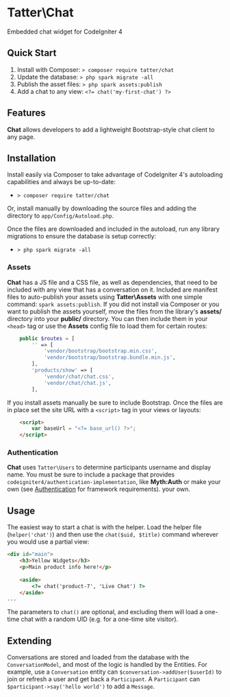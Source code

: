 # Tatter\Chat

Embedded chat widget for CodeIgniter 4

## Quick Start

1. Install with Composer: `> composer require tatter/chat`
2. Update the database: `> php spark migrate -all`
3. Publish the asset files: `> php spark assets:publish`
4. Add a chat to any view: `<?= chat('my-first-chat') ?>`

## Features

**Chat** allows developers to add a lightweight Bootstrap-style chat client to any page.

## Installation

Install easily via Composer to take advantage of CodeIgniter 4's autoloading capabilities
and always be up-to-date:
* `> composer require tatter/chat`

Or, install manually by downloading the source files and adding the directory to
`app/Config/Autoload.php`.

Once the files are downloaded and included in the autoload, run any library migrations
to ensure the database is setup correctly:
* `> php spark migrate -all`

### Assets

**Chat** has a JS file and a CSS file, as well as dependencies, that need to be included
with any view that has a conversation on it. Included are manifest files to auto-publish
your assets using **Tatter\Assets** with one simple command: `spark assets:publish`. If you
did not install via Composer or you want to publish the assets yourself, move the files from
the library's **assets/** directory into your **public/** directory. You can then include them
in your `<head>` tag or use the **Assets** config file to load them for certain routes:

```php
	public $routes = [
		'' => [
			'vendor/bootstrap/bootstrap.min.css',
			'vendor/bootstrap/bootstrap.bundle.min.js',
		],
		'products/show' => [
			'vendor/chat/chat.css',
			'vendor/chat/chat.js',
		],
```

If you install assets manually be sure to include Bootstrap. Once the files are in place set
the site URL with a `<script>` tag in your views or layouts:

```html
	<script>
		var baseUrl = "<?= base_url() ?>";
	</script>
```

### Authentication

**Chat** uses `Tatter\Users` to determine participants username and display name. You must
be sure to include a package that provides `codeigniter4/authentication-implementation`,
like **Myth:Auth** or make your own (see [Authentication](https://codeigniter4.github.io/CodeIgniter4/extending/authentication.html)
for framework requirements).
your own.

## Usage

The easiest way to start a chat is with the helper. Load the helper file (`helper('chat')`)
and then use the `chat($uid, $title)` command wherever you would use a partial view:

```html
<div id="main">
	<h3>Yellow Widgets</h3>
	<p>Main product info here!</p>
	
	<aside>
		<?= chat('product-7', 'Live Chat') ?>
	</aside>
...
```

The parameters to `chat()` are optional, and excluding them will load a one-time chat with
a random UID (e.g. for a one-time site visitor).

## Extending

Conversations are stored and loaded from the database with the `ConversationModel`, and
most of the logic is handled by the Entities. For example, use a `Conversation` entity can
`$conversation->addUser($userId)` to join or refresh a user and get back a `Participant`.
A `Participant` can `$participant->say('hello world')` to add a `Message`.
